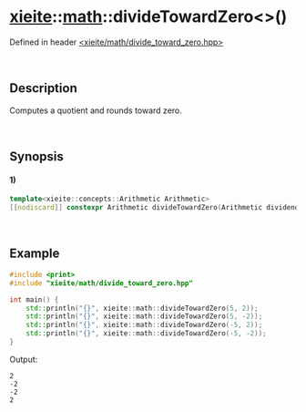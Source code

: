 # [xieite](../../xieite.md)\:\:[math](../../math.md)\:\:divideTowardZero\<\>\(\)
Defined in header [<xieite/math/divide_toward_zero.hpp>](../../../include/xieite/math/divide_toward_zero.hpp)

&nbsp;

## Description
Computes a quotient and rounds toward zero.

&nbsp;

## Synopsis
#### 1)
```cpp
template<xieite::concepts::Arithmetic Arithmetic>
[[nodiscard]] constexpr Arithmetic divideTowardZero(Arithmetic dividend, Arithmetic divisor) noexcept;
```

&nbsp;

## Example
```cpp
#include <print>
#include "xieite/math/divide_toward_zero.hpp"

int main() {
    std::println("{}", xieite::math::divideTowardZero(5, 2));
    std::println("{}", xieite::math::divideTowardZero(5, -2));
    std::println("{}", xieite::math::divideTowardZero(-5, 2));
    std::println("{}", xieite::math::divideTowardZero(-5, -2));
}
```
Output:
```
2
-2
-2
2
```
